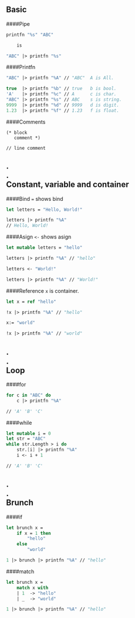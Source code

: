 
Basic
---
####Pipe
```fsharp
printfn "%s" "ABC"

    is

"ABC" |> printfn "%s"
```

####Printfn  
```fsharp
"ABC" |> printfn "%A" // "ABC"  A is All.

true  |> printfn "%b" // true   b is bool.
'A'   |> printfn "%c" // A      c is char.
"ABC" |> printfn "%s" // ABC    s is string.
9999  |> printfn "%d" // 9999   d is digit.
1.23  |> printfn "%f" // 1.23   f is float.
```

####Comments
```fhsarp
(* block 
   comment *)

// line comment
```
.  
.  
Constant, variable and container
---
####Bind
`=` shows bind
```fsharp
let letters = "Hello, World!"

letters |> printfn "%A"
// Hello, World!
```

####Asign
`<-` shows asign
```fsharp
let mutable letters = "hello"

letters |> printfn "%A" // "hello"

letters <- "World!"

letters |> printfn "%A" // "World!"
```

####Reference
`x` is container.  
```fsharp
let x = ref "hello"

!x |> printfn "%A" // "hello"

x:= "world"

!x |> printfn "%A" // "world"
```
.  
.  
Loop
---
####for
```fsharp
for c in "ABC" do
    c |> printfn "%A"

// 'A' 'B' 'C'
```
####while
```fsharp
let mutable i = 0
let str = "ABC"
while str.Length > i do
    str.[i] |> printfn "%A"
    i <- i + 1

// 'A' 'B' 'C'
```
.  
.  
Brunch
---
####if
```fsharp
let brunch x =
    if x = 1 then
        "hello"
    else
        "world"

1 |> brunch |> printfn "%A" // "hello"
```
####match 
```fsharp
let brunch x =
    match x with
    | 1  -> "hello"
    | _  -> "world"

1 |> brunch |> printfn "%A" // "hello"
```
